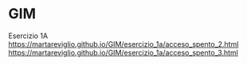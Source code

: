 # GIM

Esercizio 1A
https://martareviglio.github.io/GIM/esercizio_1a/acceso_spento_2.html
https://martareviglio.github.io/GIM/esercizio_1a/acceso_spento_3.html